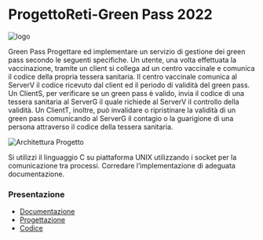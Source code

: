 # ProgettoReti-Green Pass 2022

 ![logo](https://user-images.githubusercontent.com/56475652/153706779-9b0d2561-d935-400b-8e0c-efc88c33e8ef.png)


Green Pass
Progettare ed implementare un servizio di gestione dei green pass secondo le seguenti specifiche. Un utente, una volta effettuata la vaccinazione, tramite un client si collega ad un centro vaccinale e comunica il codice della propria tessera sanitaria. Il centro vaccinale comunica al ServerV il codice ricevuto dal client ed il periodo di validità  del green pass. Un ClientS, per verificare se un green pass è valido, invia il codice di una tessera sanitaria al ServerG il quale richiede al ServerV il controllo della validità. Un ClientT, inoltre, può invalidare o ripristinare la validità di un green pass comunicando al ServerG il contagio o la guarigione di una persona attraverso il codice della tessera sanitaria.

![Architettura Progetto](https://user-images.githubusercontent.com/56475652/147292141-d7951570-1c3c-45f3-8681-28c396eae4ef.png)


Si utilizzi il linguaggio C su piattaforma UNIX utilizzando i socket per la comunicazione tra processi. Corredare l’implementazione di adeguata documentazione.


 
### Presentazione
- [Documentazione](https://github.com/dom0000D/ProgettoReti-GreenPass/tree/main/Documentazione)
- [Progettazione](https://github.com/dom0000D/ProgettoReti-GreenPass/tree/main/Progettazione)  
- [Codice](https://github.com/dom0000D/ProgettoReti-GreenPass/tree/main/Codice) 

